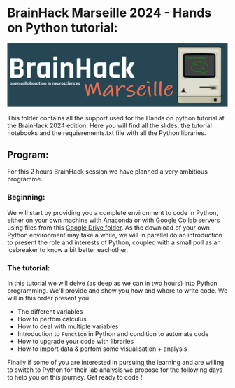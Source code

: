 # BrainHack Marseille 2024 - Hands on Python tutorial: 

![BrainHack 2024 logo](./fig/brainhack.png)

This folder contains all the support used for the Hands on python tutorial at the BrainHack 2024 edition.
Here you will find all the slides, the tutorial notebooks and the requierements.txt file with all the Python libraries.

## Program:
For this 2 hours BrainHack session we have planned a very ambitious programme.

### Beginning:
We will start by providing you a complete environment to code in Python, either on your own machine with [Anaconda](https://www.anaconda.com/download/success) or with [Google Collab](https://colab.research.google.com) servers  using files from this [Google Drive folder](https://drive.google.com/drive/folders/1h1xRtSA7tzuJkmp5fEmwCrM-eCOecMRm?usp=sharing). As the download of your own Python environment may take a while, we will in parallel do an introduction to present the role and interests of Python, coupled with a small poll as an icebreaker to know a bit better eachother.

### The tutorial:
In this tutorial we will delve (as deep as we can in two hours) into Python programming. We'll provide and show you how and where to write code. 
We will in this order present you:
* The different variables
* How to perfom calculus
* How to deal with multiple variables
* Introduction to `Function` in Python and condition to automate code
* How to upgrade your code with libraries
* How to import data & perfom some visualisation + analysis

Finally if some of you are interested in pursuing the learning and are willing to switch to Python for their lab analysis we propose for the following days to help you on this journey. Get ready to code !
